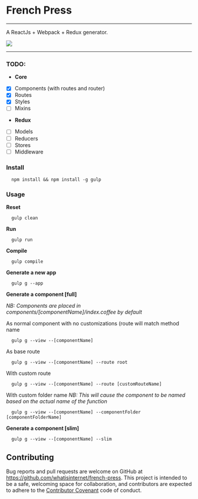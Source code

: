 # French Press
---

A ReactJs + Webpack + Redux generator.

![](https://raw.github.com/whatisinternet/french-press/master/logo.png)

---


### TODO:

- **Core**
- [x] Components (with routes and router)
- [x] Routes
- [x] Styles
- [ ] Mixins

- **Redux**
- [ ] Models
- [ ] Reducers
- [ ] Stores
- [ ] Middleware

### Install

```shell
  npm install && npm install -g gulp
```

### Usage

**Reset**
```shell
  gulp clean
```

**Run**
```shell
  gulp run
```

**Compile**
```shell
  gulp compile
```
**Generate a new app**
```shell
  gulp g --app
```

**Generate a component [full]**

*NB: Components are placed in components/[componentName]/index.coffee by default*

As normal component with no customizations (route will match method name
```shell
  gulp g --view --[componentName]
```

As base route
```shell
  gulp g --view --[componentName] --route root
```

With custom route
```shell
  gulp g --view --[componentName] --route [customRouteName]
```

With custom folder name
*NB: This will cause the component to be named based on the actual name of the function*
```shell
  gulp g --view --[componentName] --componentFolder [componentFolderName]
```

**Generate a component [slim]**

```shell
  gulp g --view --[componentName] --slim
```


## Contributing

Bug reports and pull requests are welcome on GitHub at https://github.com/whatisinternet/french-press. This project is intended to be a safe, welcoming space for collaboration, and contributors are expected to adhere to the [Contributor Covenant](http://contributor-covenant.org) code of conduct.
